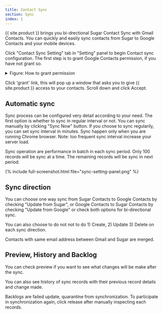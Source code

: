 ```yaml
---
title: Contact Sync
section: Sync
index: 1
---
```


{{ site.product }} brings you bi-drectional Sugar Contact Sync with Gmail Contacts. You can quickly and easily sync contacts from Sugar to Google Contacts and your mobile devices.

Click "Contact Sync Setting" tab in "Setting" panel to begin Contact sync configuration. The first step is to grant Google Contacts permission, if you have not grant so. 


<details>
<summary>Figure: How to grant permission</summary>
{% include full-screenshot.html file="grant-contacts-permission.gif" %}
</details>

Click 'grant' link, this will pop up a window that asks you to give {{ site.product }} access to your contacts. Scroll down and click Accept.

## Automatic sync

Sync process can be configured very detail according to your need. The first option is whether to sync in regular interval or not. You can sync manually by clicking "Sync Now" button. If you choose to sync regularily, you can set sync interval in minutes. Sync happen only when you are running Chrome browser. Note: too frequent sync interval increase your server load.

Sync operation are performance in batch in each sync period. Only 100 records will be sync at a time. The remaining records will be sync in next period.

{% include full-screenshot.html file="sync-setting-panel.png" %}

## Sync direction

You can choose one way sync from Sugar Contacts to Google Contacts by checking "Update from Sugar", or Google Contacts to Sugar Contacts by checking "Update from Google" or check both options for bi-directional sync.

You can also choose to do not not to do 1) Create, 2) Update 3) Delete on each sync direction. 

Contacts with same email address between Gmail and Sugar are merged.

## Preview, History and Backlog

You can check preview if you want to see what changes will be make after the sync.

You can also see history of sync records with their previous record details and change made.

Backlogs are failed update, quarantine from synchronization. To participate in synchronization again, click release after manually inspecting each records.